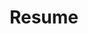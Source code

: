 ---
layout: page
title: Resume
permalink: /resume/
weight: 4
external_url: /pages/resume/Li-Wei_Yang.pdf
---
